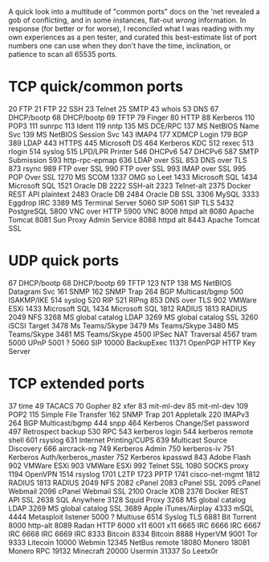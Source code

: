 A quick look into a multitude of "common ports" docs on the 'net revealed a gob of conflicting, and in some instances, flat-out *wrong* information. In response (for better or for worse), I reconciled what I was reading with my own experiences as a pen tester, and curated this best-estimate list of port numbers one can use when they don't have the time, inclination, or patience to scan all 65535 ports. 


**TCP quick/common ports**
==============================================================
20 FTP
21 FTP 
22 SSH 
23 Telnet 
25 SMTP 
43 whois 
53 DNS 
67 DHCP/bootp
68 DHCP/bootp 
69 TFTP 
79 Finger 
80 HTTP 
88 Kerberos 
110 POP3 
111 sunrpc 
113 Ident 
119 nntp 
135 MS DCE/RPC 
137 MS NetBIOS Name Svc
139 MS NetBIOS Session Svc
143 IMAP4 
177 XDMCP Login 
179 BGP 
389 LDAP 
443 HTTPS 
445 Microsoft DS 
464 Kerberos KDC 
512 rexec 
513 rlogin 
514 syslog
515 LPD/LPR Printer 
546 DHCPv6
547 DHCPv6 
587 SMTP Submission 
593 http-rpc-epmap 
636 LDAP over SSL
853 DNS over TLS 
873 rsync 
989 FTP over SSL
990 FTP over SSL 
993 IMAP over SSL 
995 POP Over SSL
1270 MS SCOM
1337 OMG so Leet
1433 Microsoft SQL
1434 Microsoft SQL 
1521 Oracle DB
2222 SSH-alt
2323 Telnet-alt
2375 Docker REST API plaintext
2483 Oracle DB
2484 Oracle DB SSL
3306 MySQL
3333 Eggdrop IRC
3389 MS Terminal Server
5060 SIP
5061 SIP TLS
5432 PostgreSQL
5800 VNC over HTTP
5900 VNC
8008 httpd alt
8080 Apache Tomcat
8081 Sun Proxy Admin Service
8088 httpd alt
8443 Apache Tomcat SSL

**UDP quick ports**
==========================================================
67 DHCP/bootp
68 DHCP/bootp
69 TFTP
123 NTP 
138 MS NetBIOS Datagram Svc
161 SNMP
162 SNMP Trap
264 BGP Multicast/bgmp
500 ISAKMP/IKE
514 syslog 
520 RIP 
521 RIPng 
853 DNS over TLS
902 VMWare ESXi
1433 Microsoft SQL
1434 Microsoft SQL
1812 RADIUS
1813 RADIUS 
2049 NFS
3268 MS global catalog LDAP
3269 MS global catalog SSL
3260 iSCSI Target
3478 Ms Teams/Skype
3479 Ms Teams/Skype
3480 MS Teams/Skype
3481 MS Teams/Skype
4500 IPSec NAT Traversal
4567 tram
5000 UPnP
5001 ?
5060 SIP
10000 BackupExec
11371 OpenPGP HTTP Key Server

**TCP extended ports**
===========================================================
37 time
49 TACACS
70 Gopher
82 xfer 
83 mit-ml-dev 
85 mit-ml-dev
109 POP2
115 Simple File Transfer
162 SNMP Trap
201 Appletalk 
220 IMAPv3
264 BGP Multicast/bgmp
444 snpp 
464 Kerberos Change/Set password 
497 Retrospect backup
530 RPC
543 kerberos login
544 kerberos remote shell
601 rsyslog
631 Internet Printing/CUPS
639 Multicast Source Discovery
666 aircrack-ng
749 Kerberos Admin
750 kerberos-iv 
751 Kerberos Auth/kerberos_master
752 Kerberos kpasswd 
843 Adobe Flash
902 VMWare ESXi
903 VMWare ESXi
992	Telnet SSL
1080 SOCKS proxy
1194 OpenVPN
1514 rsyslog
1701 L2TP
1723 PPTP
1741 cisco-net-mgmt
1812 RADIUS
1813 RADIUS
2049 NFS
2082 cPanel
2083 cPanel SSL
2095 cPanel Webmail
2096 cPanel Webmail SSL
2100 Oracle XDB
2376 Docker REST API SSL
2638 SQL Anywhere
3128 Squid Proxy
3268 MS global catalog LDAP
3269 MS global catalog SSL
3689 Apple iTunes/Airplay
4333 mSQL
4444 Metasploit listener
5000 ? Multiuse
6514 Syslog TLS
6881 Bit Torrent
8000 http-alt
8089 Radan HTTP
6000 x11
6001 x11
6665 IRC
6666 IRC
6667 IRC
6668 IRC
6669 IRC
8333 Bitcoin
8334 Bitcoin
8888 HyperVM
9001 Tor
9333 Litecoin
10000 Webmin
12345 NetBus remote
18080 Monero
18081 Monero RPC
19132 Minecraft
20000 Usermin
31337 So Leetx0r
